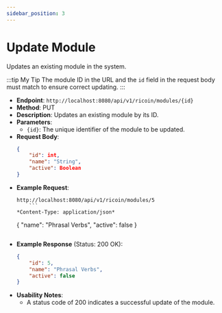 ```yaml
---
sidebar_position: 3
---
```

# Update Module

Updates an existing module in the system.

:::tip My Tip
The module ID in the URL and the `id` field in the request body must match to ensure correct updating.
:::

- **Endpoint**: `http://localhost:8080/api/v1/ricoin/modules/{id}`
- **Method**: PUT
- **Description**: Updates an existing module by its ID.
- **Parameters**:
  - `{id}`: The unique identifier of the module to be updated.
- **Request Body**:
    ```json
    {
        "id": int,
        "name": "String",
        "active": Boolean
    }
    ```
- **Example Request**:
    ```http
    http://localhost:8080/api/v1/ricoin/modules/5
        ```
    *Content-Type: application/json*
    ```
    {
        "name": "Phrasal Verbs",
        "active": false
    }
    ```
- **Example Response** (Status: 200 OK):
    ```json
    {
        "id": 5,
        "name": "Phrasal Verbs",
        "active": false
    }
    ```
- **Usability Notes**:
  - A status code of 200 indicates a successful update of the module.

